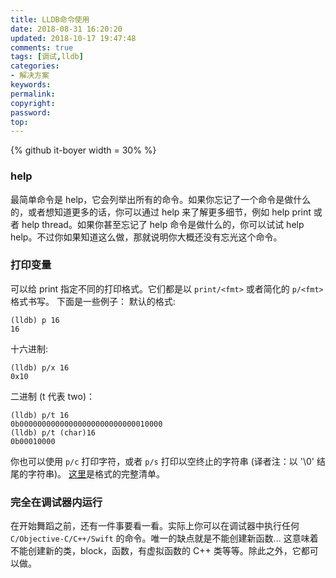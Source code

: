 ```yaml
---
title: LLDB命令使用
date: 2018-08-31 16:20:20
updated: 2018-10-17 19:47:48
comments: true
tags: [调试,lldb]
categories:
- 解决方案
keywords: 
permalink: 
copyright: 
password: 
top:   
---
```

<!--github库卡片-->
{% github it-boyer  width = 30% %}

### help
最简单命令是 help，它会列举出所有的命令。如果你忘记了一个命令是做什么的，或者想知道更多的话，你可以通过 help <command> 来了解更多细节，例如 help print 或者 help thread。如果你甚至忘记了 help 命令是做什么的，你可以试试 help help。不过你如果知道这么做，那就说明你大概还没有忘光这个命令。
### 打印变量
可以给 print 指定不同的打印格式。它们都是以 `print/<fmt>` 或者简化的 `p/<fmt>` 格式书写。
下面是一些例子：
默认的格式:
```
(lldb) p 16
16
```
十六进制:
```
(lldb) p/x 16
0x10
```
二进制 (t 代表 two)：
```
(lldb) p/t 16
0b00000000000000000000000000010000
(lldb) p/t (char)16
0b00010000
```
你也可以使用 `p/c` 打印字符，或者 `p/s` 打印以空终止的字符串 (译者注：以 '\0' 结尾的字符串)。
[这里](https://sourceware.org/gdb/onlinedocs/gdb/Output-Formats.html)是格式的完整清单。
### 完全在调试器内运行
在开始舞蹈之前，还有一件事要看一看。实际上你可以在调试器中执行任何 `C/Objective-C/C++/Swift` 的命令。唯一的缺点就是不能创建新函数... 这意味着不能创建新的类，block，函数，有虚拟函数的 C++ 类等等。除此之外，它都可以做。
